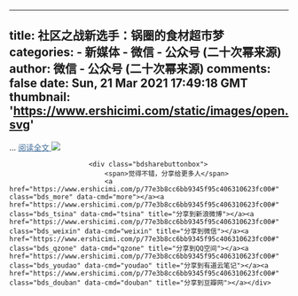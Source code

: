 
---
title: 社区之战新选手：锅圈的食材超市梦
categories: 
    - 新媒体
    - 微信 - 公众号 (二十次幂来源)
author: 微信 - 公众号 (二十次幂来源)
comments: false
date: Sun, 21 Mar 2021 17:49:18 GMT
thumbnail: 'https://www.ershicimi.com/static/images/open.svg'
---

<div>   
<div class="abstract">
                            ... <a href="http://mp.weixin.qq.com/s?__biz=MTQzMjE1NjQwMQ==&mid=2655662166&idx=2&sn=8af6ca9ebcef9752025b8e28c7a58c0d&chksm=66dd9fc851aa16de9a341bc4ca01a1b7e1daa604b59034e2822f8d33e9069334757d58481f5e&scene=27#wechat_redirect" style="color: #3d6b99;" target="_blank">阅读全文 <img src="https://www.ershicimi.com/static/images/open.svg" referrerpolicy="no-referrer"> </a>
                        </div>

                        


                        <div class="bdsharebuttonbox">
                            <span>觉得不错，分享给更多人</span>
                            <a href="https://www.ershicimi.com/p/77e3b8cc6bb9345f95c406310623fc00#" class="bds_more" data-cmd="more"></a><a href="https://www.ershicimi.com/p/77e3b8cc6bb9345f95c406310623fc00#" class="bds_tsina" data-cmd="tsina" title="分享到新浪微博"></a><a href="https://www.ershicimi.com/p/77e3b8cc6bb9345f95c406310623fc00#" class="bds_weixin" data-cmd="weixin" title="分享到微信"></a><a href="https://www.ershicimi.com/p/77e3b8cc6bb9345f95c406310623fc00#" class="bds_qzone" data-cmd="qzone" title="分享到QQ空间"></a><a href="https://www.ershicimi.com/p/77e3b8cc6bb9345f95c406310623fc00#" class="bds_youdao" data-cmd="youdao" title="分享到有道云笔记"></a><a href="https://www.ershicimi.com/p/77e3b8cc6bb9345f95c406310623fc00#" class="bds_douban" data-cmd="douban" title="分享到豆瓣网"></a></div>
                        

                      
</div>
            